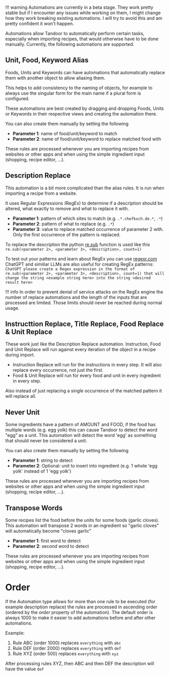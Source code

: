 !!! warning
Automations are currently in a beta stage. They work pretty stable but if I encounter any
issues while working on them, I might change how they work breaking existing automations.
I will try to avoid this and am pretty confident it won't happen.

Automations allow Tandoor to automatically perform certain tasks, especially when importing recipes, that
would otherwise have to be done manually. Currently, the following automations are supported.

## Unit, Food, Keyword Alias

Foods, Units and Keywords can have automations that automatically replace them with another object
to allow aliasing them.

This helps to add consistency to the naming of objects, for example to always use the singular form
for the main name if a plural form is configured.

These automations are best created by dragging and dropping Foods, Units or Keywords in their respective
views and creating the automation there.

You can also create them manually by setting the following

-   **Parameter 1**: name of food/unit/keyword to match
-   **Parameter 2**: name of food/unit/keyword to replace matched food with

These rules are processed whenever you are importing recipes from websites or other apps
and when using the simple ingredient input (shopping, recipe editor, ...).

## Description Replace

This automation is a bit more complicated than the alias rules. It is run when importing a recipe
from a website.

It uses Regular Expressions (RegEx) to determine if a description should be altered, what exactly to remove
and what to replace it with.

-   **Parameter 1**: pattern of which sites to match (e.g. `.*.chefkoch.de.*`, `.*`)
-   **Parameter 2**: pattern of what to replace (e.g. `.*`)
-   **Parameter 3**: value to replace matched occurrence of parameter 2 with. Only the first occurrence of the pattern is replaced.

To replace the description the python [re.sub](https://docs.python.org/2/library/re.html#re.sub) function is used
like this `re.sub(<parameter 2>, <parameter 3>, <description>, count=1)`

To test out your patterns and learn about RegEx you can use [regexr.com](https://regexr.com/)
ChatGPT and similiar LLMs are also useful for creating RegEx patterns:
`ChatGPT please create a Regex expression in the format of re.sub(<parameter 2>, <parameter 3>, <description>, count=1)
that will change the string <example string here> into the string <desired result here>`

!!! info
In order to prevent denial of service attacks on the RegEx engine the number of replace automations
and the length of the inputs that are processed are limited. Those limits should never be reached
during normal usage.

## Instructtion Replace, Title Replace, Food Replace & Unit Replace

These work just like the Description Replace automation.
Instruction, Food and Unit Replace will run against every iteration of the object in a recipe during import.
- Instruction Replace will run for the instructions in every step.  It will also replace every occurrence, not just the first.
- Food & Unit Replace will run for every food and unit in every ingredient in every step.

Also instead of just replacing a single occurrence of the matched pattern it will replace all.

## Never Unit

Some ingredients have a pattern of AMOUNT and FOOD, if the food has multiple words (e.g. egg yolk) this can cause Tandoor
to detect the word "egg" as a unit. This automation will detect the word 'egg' as something that should never be considered
a unit.

You can also create them manually by setting the following

-   **Parameter 1**: string to detect
-   **Parameter 2**: Optional: unit to insert into ingredient (e.g. 1 whole 'egg yolk' instead of 1 <empty> 'egg yolk')

These rules are processed whenever you are importing recipes from websites or other apps
and when using the simple ingredient input (shopping, recipe editor, ...).

## Transpose Words

Some recipes list the food before the units for some foods (garlic cloves). This automation will transpose 2 words in an
ingredient so "garlic cloves" will automatically become "cloves garlic"

-   **Parameter 1**: first word to detect
-   **Parameter 2**: second word to detect

These rules are processed whenever you are importing recipes from websites or other apps
and when using the simple ingredient input (shopping, recipe editor, ...).

# Order

If the Automation type allows for more than one rule to be executed (for example description replace)
the rules are processed in ascending order (ordered by the _order_ property of the automation).
The default order is always 1000 to make it easier to add automations before and after other automations.

Example:

1. Rule ABC (order 1000) replaces `everything` with `abc`
2. Rule DEF (order 2000) replaces `everything` with `def`
3. Rule XYZ (order 500) replaces `everything` with `xyz`

After processing rules XYZ, then ABC and then DEF the description will have the value `def`
